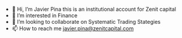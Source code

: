 - 👋 Hi, I’m Javier Pina this is an institutional account for Zenit capital
- 👀 I’m interested in Finance
- 💞️ I’m looking to collaborate on Systematic Trading Stategies
- 📫 How to reach me javier.pina@zenitcapital.com
